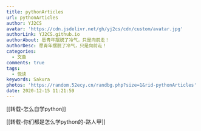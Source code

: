 ```yaml
---
title: pythonArticles
url: pythonArticles
author: YJ2CS
avatar: 'https://cdn.jsdelivr.net/gh/yj2cs/cdn/custom/avatar.jpg'
authorLink: YJ2CS.github.io
authorAbout: 愿青年摆脱了冷气，只是向前走！
authorDesc: 愿青年摆脱了冷气，只是向前走！
categories:
  - 文章
comments: true
tags:
  - 悦读
keywords: Sakura
photos: 'https://random.52ecy.cn/randbg.php?size=1&rid-pythonArticles'
date: 2020-12-15 11:21:59
---
```


[[转载-怎么自学python]]

[[转载-你们都是怎么学python的-路人甲]]